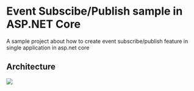# Event Subscibe/Publish sample in ASP.NET Core
A sample project about how to create event subscribe/publish feature in single application in asp.net core

## Architecture

![](https://github.com/lamondlu/EventHandlerInSingleApplication/blob/master/20190303215534.png)